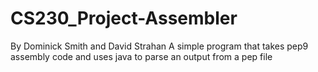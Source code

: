 # CS230_Project-Assembler
By Dominick Smith and David Strahan
A simple program that takes pep9 assembly code and uses java to parse an output from a pep file
